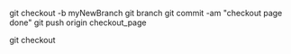 git checkout -b myNewBranch
git branch
git commit -am "checkout page done"
git push origin checkout_page

git checkout
